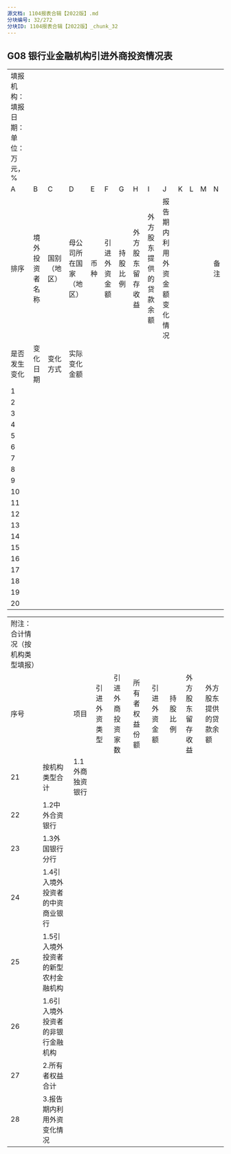 ```yaml
---
源文档: 1104报表合辑【2022版】.md
分块编号: 32/272
分块ID: 1104报表合辑【2022版】_chunk_32
---
```


## G08 银行业金融机构引进外商投资情况表

|  |  |  |  |  |  |  |  |  |  |  |  |  |  |
| --- | --- | --- | --- | --- | --- | --- | --- | --- | --- | --- | --- | --- | --- |
| 填报机构： 填报日期： 单位：万元，% | | | | | | | | | | | | | |
| A | B | C | D | E | F | G | H | I | J | K | L | M | N |
| 排序 | 境外投资者名称 | 国别（地区） | 母公司所在国家（地区） | 币种 | 引进外资金额 | 持股比例 | 外方股东留存收益 | 外方股东提供的贷款余额 | 报告期内利用外资金额变化情况 | | | | 备注 |
| 是否发生变化 | 变化日期 | 变化方式 | 实际变化金额 |
| 1 |  |  |  |  |  |  |  |  |  |  |  |  |  |
| 2 |  |  |  |  |  |  |  |  |  |  |  |  |  |
| 3 |  |  |  |  |  |  |  |  |  |  |  |  |  |
| 4 |  |  |  |  |  |  |  |  |  |  |  |  |  |
| 5 |  |  |  |  |  |  |  |  |  |  |  |  |  |
| 6 |  |  |  |  |  |  |  |  |  |  |  |  |  |
| 7 |  |  |  |  |  |  |  |  |  |  |  |  |  |
| 8 |  |  |  |  |  |  |  |  |  |  |  |  |  |
| 9 |  |  |  |  |  |  |  |  |  |  |  |  |  |
| 10 |  |  |  |  |  |  |  |  |  |  |  |  |  |
| 11 |  |  |  |  |  |  |  |  |  |  |  |  |  |
| 12 |  |  |  |  |  |  |  |  |  |  |  |  |  |
| 13 |  |  |  |  |  |  |  |  |  |  |  |  |  |
| 14 |  |  |  |  |  |  |  |  |  |  |  |  |  |
| 15 |  |  |  |  |  |  |  |  |  |  |  |  |  |
| 16 |  |  |  |  |  |  |  |  |  |  |  |  |  |
| 17 |  |  |  |  |  |  |  |  |  |  |  |  |  |
| 18 |  |  |  |  |  |  |  |  |  |  |  |  |  |
| 19 |  |  |  |  |  |  |  |  |  |  |  |  |  |
| 20 |  |  |  |  |  |  |  |  |  |  |  |  |  |

|  |  |  |  |  |  |  |  |  |  |
| --- | --- | --- | --- | --- | --- | --- | --- | --- | --- |
| 附注：合计情况（按机构类型填报） | | | | | | | | | |
| 序号 | | 项目 | 引进外资类型 | 引进外商投资家数 | 所有者权益份额 | 引进外资金额 | 持股比例 | 外方股东留存收益 | 外方股东提供的贷款余额 |
| 21 | 按机构类型合计 | 1.1外商独资银行 |  |  |  |  |  |  |  |
| 22 | 1.2中外合资银行 |  |  |  |  |  |  |  |
| 23 | 1.3外国银行分行 |  |  |  |  |  |  |  |
| 24 | 1.4引入境外投资者的中资商业银行 |  |  |  |  |  |  |  |
| 25 | 1.5引入境外投资者的新型农村金融机构 |  |  |  |  |  |  |  |
| 26 | 1.6引入境外投资者的非银行金融机构 |  |  |  |  |  |  |  |
| 27 | 2.所有者权益合计 | |  |  |  |  |  |  |  |
| 28 | 3.报告期内利用外资变化情况 | |  |  |  |  |  |  |  |

